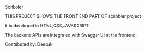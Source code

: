 Scribbler

THIS PROJECT SHOWS THE FRONT END PART OF scribbler project

it is developed in HTML,CSS,JAVASCRIPT

The backend APIs are integrated with Swagger UI at the frontend.

Contributed by: Deepak
